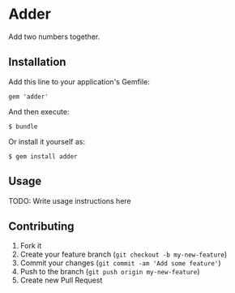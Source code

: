 # Adder

Add two numbers together.

## Installation

Add this line to your application's Gemfile:

    gem 'adder'

And then execute:

    $ bundle

Or install it yourself as:

    $ gem install adder

## Usage

TODO: Write usage instructions here

## Contributing

1. Fork it
2. Create your feature branch (`git checkout -b my-new-feature`)
3. Commit your changes (`git commit -am 'Add some feature'`)
4. Push to the branch (`git push origin my-new-feature`)
5. Create new Pull Request
